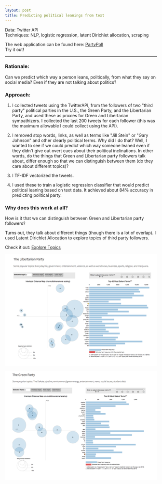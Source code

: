 ```yaml
---
layout: post
title: Predicting political leanings from text
---
```


Data: Twitter API  
Techniques: NLP, logistic regression, latent Dirichlet allocation, scraping

The web application can be found here: [PartyPoll](http://partypoll.co/)  
Try it out!

---

### Rationale:
Can we predict which way a person leans, politically, from what they say on social media? Even if they are not talking about politics?

### Approach:

1. I collected tweets using the TwitterAPI, from the followers of two "third party" political parties in the U.S., the Green Party, and the Libertarian Party, and used these as proxies for Green and Libertarian sympathizers. I collected the last 200 tweets for each follower (this was the maximum allowable I could collect using the API).  

2. I removed stop words, links, as well as terms like "Jill Stein" or "Gary Johnson" and other clearly political terms. Why did I do that? Well, I wanted to see if we could predict which way someone leaned even if they didn't give out overt cues about their political inclinations. In other words, do the things that Green and Libertarian party followers talk about, differ enough so that we can distinguish between them (do they care about different topics)?  

3. I TF-IDF vectorized the tweets.  

4. I used these to train a logistic regression classifier that would predict political leaning based on text data. It achieved about 84% accuracy in predicting political party.

### Why does this work at all?
How is it that we can distinguish between Green and Libertarian party followers?  

Turns out, they talk about different things (though there is a lot of overlap). I used Latent Dirichlet Allocation to explore topics of third party followers. 

Check it out: [Explore Topics](http://partypoll.co/topics)


![png](/images/lb.png)

![png](/images/gr.png)
